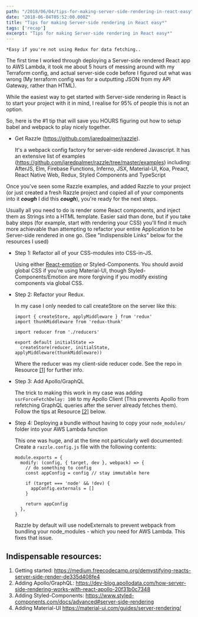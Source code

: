 ```yaml
---
path: "/2018/06/04/tips-for-making-server-side-rendering-in-react-easy"
date: "2018-06-04T05:52:00.000Z"
title: "Tips for making Server-side rendering in React easy*"
tags: ['recap']
excerpt: "Tips for making Server-side rendering in React easy*"
---
```


`*Easy if you're not using Redux for data fetching..`

The first time I worked through deploying a Server-side rendered React app to AWS Lambda, it took me about 5 hours of messing around with my Terraform config, and actual server-side code before I figured out what was wrong (My terraform config was for a outputting JSON from my API Gateway, rather than HTML).

While the easiest way to get started with Server-side rendering in React is to start your project with it in mind, I realise for 95% of people this is not an option.

So, here is the #1 tip that will save you HOURS figuring out how to setup babel and webpack to play nicely together.

* Get Razzle (https://github.com/jaredpalmer/razzle).

  It's a webpack config factory for server-side rendered Javascript. It has an extensive list of examples (https://github.com/jaredpalmer/razzle/tree/master/examples) including: AfterJS, Elm, Firebase Functions, Inferno, JSX, Material-UI, Koa, Preact, React Native Web, Redux, Styled Components and TypeScript

Once you've seen some Razzle examples, and added Razzle to your project (or just created a fresh Razzle project and copied all of your components into it <b>_cough_</b> I did this <b>_cough_</b>), you're ready for the next steps.

Usually all you need to do is render some React components, and inject them as Strings into a HTML template. Easier said than done, but if you take baby steps (for example, start with rendering your CSS) you'll find it much more achievable than attempting to refactor your entire Application to be Server-side rendered in one go. (See "Indispensible Links" below for the resources I used)

* Step 1: Refactor all of your CSS-modules into CSS-in-JS.

  Using either [React-emotion](https://emotion.sh) or Styled-Components. You should avoid global CSS if you're using Material-UI, though Styled-Components/Emotion are more forgiving if you modify existing components via global CSS.

* Step 2: Refactor your Redux.

  In my case I only needed to call createStore on the server like this:

  ```
  import { createStore, applyMiddleware } from 'redux'
  import thunkMiddleware from 'redux-thunk'

  import reducer from './reducers'

  export default initialState =>
    createStore(reducer, initialState, applyMiddleware(thunkMiddleware))
  ```

  Where the reducer was my client-side reducer code. See the repo in Resource [[1]](https://medium.freecodecamp.org/demystifying-reacts-server-side-render-de335d408fe4) for further info.

* Step 3: Add Apollo/GraphQL

  The trick to making this work in my case was adding `ssrForceFetchDelay: 100` to my Apollo Client (This prevents Apollo from refetching GraphQL queries after the server already fetches them). Follow the tips at Resource [[2]](https://dev-blog.apollodata.com/how-server-side-rendering-works-with-react-apollo-20f31b0c7348) below.

* Step 4: Deploying a bundle without having to copy your `node_modules/` folder into your AWS Lambda function

  This one was huge, and at the time not particularly well documented:
  Create a `razzle.config.js` file with the following contents:

  ```
  module.exports = {
    modify: (config, { target, dev }, webpack) => {
      // do something to config
      const appConfig = config // stay immutable here

      if (target === 'node' && !dev) {
        appConfig.externals = []
      }

      return appConfig
    },
  }
  ```

  Razzle by default will use nodeExternals to prevent webpack from bundling your node_modules - which you need for AWS Lambda. This fixes that issue.

## Indispensable resources:

1.  Getting started:
    https://medium.freecodecamp.org/demystifying-reacts-server-side-render-de335d408fe4
2.  Adding Apollo/GraphQL:
    https://dev-blog.apollodata.com/how-server-side-rendering-works-with-react-apollo-20f31b0c7348
3.  Adding Styled-Components:
    https://www.styled-components.com/docs/advanced#server-side-rendering
4.  Adding Material-UI
    https://material-ui.com/guides/server-rendering/
